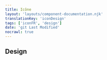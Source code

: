 ```yaml
---
title: Icône
layout: 'layouts/component-documentation.njk'
translationKey: 'iconDesign'
tags: ['iconFR', 'design']
date: 'git Last Modified'
nocrawl: true
---
```


## Design
